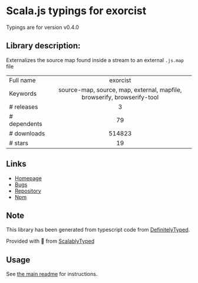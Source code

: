 
# Scala.js typings for exorcist

Typings are for version v0.4.0

## Library description:
Externalizes the source map found inside a stream to an external `.js.map` file

|                    |                 |
| ------------------ | :-------------: |
| Full name          | exorcist |
| Keywords           | source-map, source, map, external, mapfile, browserify, browserify-tool |
| # releases         | 3 |
| # dependents       | 79 |
| # downloads        | 514823 |
| # stars            | 19 |

## Links
- [Homepage](https://github.com/thlorenz/exorcist)
- [Bugs](https://github.com/thlorenz/exorcist/issues)
- [Repository](https://github.com/thlorenz/exorcist)
- [Npm](https://www.npmjs.com/package/exorcist)
    


## Note
This library has been generated from typescript code from [DefinitelyTyped](https://definitelytyped.org).

Provided with :purple_heart: from [ScalablyTyped](https://github.com/oyvindberg/ScalablyTyped)

## Usage
See [the main readme](../../readme.md) for instructions.


